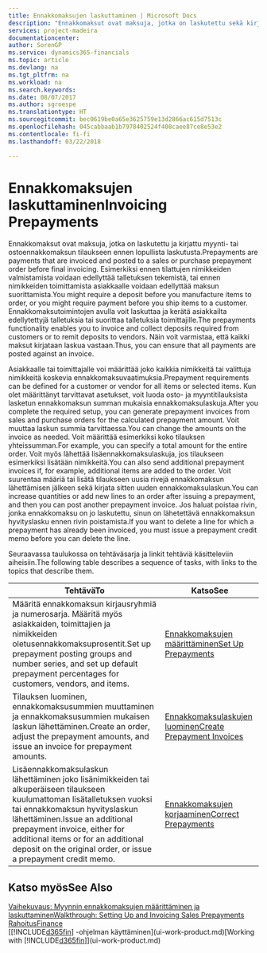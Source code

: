 ```yaml
---
title: Ennakkomaksujen laskuttaminen | Microsoft Docs
description: "Ennakkomaksut ovat maksuja, jotka on laskutettu sekä kirjattu myynti- tai ostoennakkomaksun tilaukseen ennen lopullista laskutusta. Esimerkiksi ennen tilattujen nimikkeiden valmistamista voidaan edellyttää talletuksen tekemistä, tai ennen nimikkeiden toimittamista asiakkaalle voidaan edellyttää maksun suorittamista. Ennakkomaksutoimintojen avulla voit laskuttaa ja kerätä asiakkailta edellytettyjä talletuksia tai suorittaa talletuksia toimittajille. Näin voit varmistaa, että kaikki maksut kirjataan laskua vastaan."
services: project-madeira
documentationcenter: 
author: SorenGP
ms.service: dynamics365-financials
ms.topic: article
ms.devlang: na
ms.tgt_pltfrm: na
ms.workload: na
ms.search.keywords: 
ms.date: 08/07/2017
ms.author: sgroespe
ms.translationtype: HT
ms.sourcegitcommit: bec0619be0a65e3625759e13d2866ac615d7513c
ms.openlocfilehash: 045cabbaab1b7978402524f408caee87ce8e53e2
ms.contentlocale: fi-fi
ms.lasthandoff: 03/22/2018

---
```

# <a name="invoicing-prepayments"></a><span data-ttu-id="aec99-106">Ennakkomaksujen laskuttaminen</span><span class="sxs-lookup"><span data-stu-id="aec99-106">Invoicing Prepayments</span></span>
<span data-ttu-id="aec99-107">Ennakkomaksut ovat maksuja, jotka on laskutettu ja kirjattu myynti- tai ostoennakkomaksun tilaukseen ennen lopullista laskutusta.</span><span class="sxs-lookup"><span data-stu-id="aec99-107">Prepayments are payments that are invoiced and posted to a sales or purchase prepayment order before final invoicing.</span></span> <span data-ttu-id="aec99-108">Esimerkiksi ennen tilattujen nimikkeiden valmistamista voidaan edellyttää talletuksen tekemistä, tai ennen nimikkeiden toimittamista asiakkaalle voidaan edellyttää maksun suorittamista.</span><span class="sxs-lookup"><span data-stu-id="aec99-108">You might require a deposit before you manufacture items to order, or you might require payment before you ship items to a customer.</span></span> <span data-ttu-id="aec99-109">Ennakkomaksutoimintojen avulla voit laskuttaa ja kerätä asiakkailta edellytettyjä talletuksia tai suorittaa talletuksia toimittajille.</span><span class="sxs-lookup"><span data-stu-id="aec99-109">The prepayments functionality enables you to invoice and collect deposits required from customers or to remit deposits to vendors.</span></span> <span data-ttu-id="aec99-110">Näin voit varmistaa, että kaikki maksut kirjataan laskua vastaan.</span><span class="sxs-lookup"><span data-stu-id="aec99-110">Thus, you can ensure that all payments are posted against an invoice.</span></span>  

 <span data-ttu-id="aec99-111">Asiakkaalle tai toimittajalle voi määrittää joko kaikkia nimikkeitä tai valittuja nimikkeitä koskevia ennakkomaksuvaatimuksia.</span><span class="sxs-lookup"><span data-stu-id="aec99-111">Prepayment requirements can be defined for a customer or vendor for all items or selected items.</span></span> <span data-ttu-id="aec99-112">Kun olet määrittänyt tarvittavat asetukset, voit luoda osto- ja myyntitilauksista lasketun ennakkomaksun summan mukaisia ennakkomaksulaskuja.</span><span class="sxs-lookup"><span data-stu-id="aec99-112">After you complete the required setup, you can generate prepayment invoices from sales and purchase orders for the calculated prepayment amount.</span></span> <span data-ttu-id="aec99-113">Voit muuttaa laskun summia tarvittaessa.</span><span class="sxs-lookup"><span data-stu-id="aec99-113">You can change the amounts on the invoice as needed.</span></span> <span data-ttu-id="aec99-114">Voit määrittää esimerkiksi koko tilauksen yhteissumman.</span><span class="sxs-lookup"><span data-stu-id="aec99-114">For example, you can specify a total amount for the entire order.</span></span> <span data-ttu-id="aec99-115">Voit myös lähettää lisäennakkomaksulaskuja, jos tilaukseen esimerkiksi lisätään nimikkeitä.</span><span class="sxs-lookup"><span data-stu-id="aec99-115">You can also send additional prepayment invoices if, for example, additional items are added to the order.</span></span> <span data-ttu-id="aec99-116">Voit suurentaa määriä tai lisätä tilaukseen uusia rivejä ennakkomaksun lähettämisen jälkeen sekä kirjata sitten uuden ennakkomaksulaskun.</span><span class="sxs-lookup"><span data-stu-id="aec99-116">You can increase quantities or add new lines to an order after issuing a prepayment, and then you can post another prepayment invoice.</span></span> <span data-ttu-id="aec99-117">Jos haluat poistaa rivin, jonka ennakkomaksu on jo laskutettu, sinun on lähetettävä ennakkomaksun hyvityslasku ennen rivin poistamista.</span><span class="sxs-lookup"><span data-stu-id="aec99-117">If you want to delete a line for which a prepayment has already been invoiced, you must issue a prepayment credit memo before you can delete the line.</span></span>  

 <span data-ttu-id="aec99-118">Seuraavassa taulukossa on tehtäväsarja ja linkit tehtäviä käsitteleviin aiheisiin.</span><span class="sxs-lookup"><span data-stu-id="aec99-118">The following table describes a sequence of tasks, with links to the topics that describe them.</span></span>

|<span data-ttu-id="aec99-119">**Tehtävä**</span><span class="sxs-lookup"><span data-stu-id="aec99-119">**To**</span></span>|<span data-ttu-id="aec99-120">**Katso**</span><span class="sxs-lookup"><span data-stu-id="aec99-120">**See**</span></span>|  
|------------|-------------|  
|<span data-ttu-id="aec99-121">Määritä ennakkomaksun kirjausryhmiä ja numerosarja. Määritä myös asiakkaiden, toimittajien ja nimikkeiden oletusennakkomaksuprosentit.</span><span class="sxs-lookup"><span data-stu-id="aec99-121">Set up prepayment posting groups and number series, and set up default prepayment percentages for customers, vendors, and items.</span></span>|[<span data-ttu-id="aec99-122">Ennakkomaksujen määrittäminen</span><span class="sxs-lookup"><span data-stu-id="aec99-122">Set Up Prepayments</span></span>](finance-set-up-prepayments.md)|
|<span data-ttu-id="aec99-123">Tilauksen luominen, ennakkomaksusummien muuttaminen ja ennakkomaksusummien mukaisen laskun lähettäminen.</span><span class="sxs-lookup"><span data-stu-id="aec99-123">Create an order, adjust the prepayment amounts, and issue an invoice for prepayment amounts.</span></span>|[<span data-ttu-id="aec99-124">Ennakkomaksulaskujen luominen</span><span class="sxs-lookup"><span data-stu-id="aec99-124">Create Prepayment Invoices</span></span>](finance-how-to-create-prepayment-invoices.md)|  
|<span data-ttu-id="aec99-125">Lisäennakkomaksulaskun lähettäminen joko lisänimikkeiden tai alkuperäiseen tilaukseen kuulumattoman lisätalletuksen vuoksi tai ennakkomaksun hyvityslaskun lähettäminen.</span><span class="sxs-lookup"><span data-stu-id="aec99-125">Issue an additional prepayment invoice, either for additional items or for an additional deposit on the original order, or issue a prepayment credit memo.</span></span>|[<span data-ttu-id="aec99-126">Ennakkomaksujen korjaaminen</span><span class="sxs-lookup"><span data-stu-id="aec99-126">Correct Prepayments</span></span>](finance-how-to-correct-prepayments.md)|  

## <a name="see-also"></a><span data-ttu-id="aec99-127">Katso myös</span><span class="sxs-lookup"><span data-stu-id="aec99-127">See Also</span></span>  
[<span data-ttu-id="aec99-128">Vaihekuvaus: Myynnin ennakkomaksujen määrittäminen ja laskuttaminen</span><span class="sxs-lookup"><span data-stu-id="aec99-128">Walkthrough: Setting Up and Invoicing Sales Prepayments</span></span>](walkthrough-setting-up-and-invoicing-sales-prepayments.md)  
[<span data-ttu-id="aec99-129">Rahoitus</span><span class="sxs-lookup"><span data-stu-id="aec99-129">Finance</span></span>](finance.md)  
<span data-ttu-id="aec99-130">[[!INCLUDE[d365fin](includes/d365fin_md.md)] -ohjelman käyttäminen](ui-work-product.md)</span><span class="sxs-lookup"><span data-stu-id="aec99-130">[Working with [!INCLUDE[d365fin](includes/d365fin_md.md)]](ui-work-product.md)</span></span>

